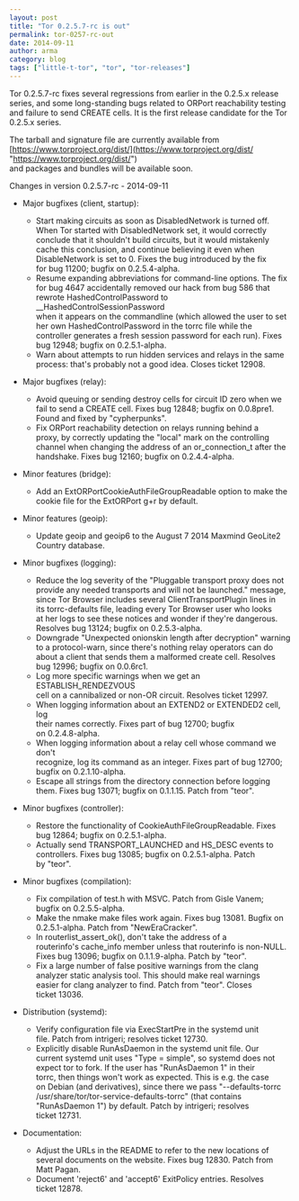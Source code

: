 ```yaml
---
layout: post
title: "Tor 0.2.5.7-rc is out"
permalink: tor-0257-rc-out
date: 2014-09-11
author: arma
category: blog
tags: ["little-t-tor", "tor", "tor-releases"]
---
```


Tor 0.2.5.7-rc fixes several regressions from earlier in the 0.2.5.x release series, and some long-standing bugs related to ORPort reachability testing and failure to send CREATE cells. It is the first release candidate for the Tor 0.2.5.x series.

The tarball and signature file are currently available from  
 [https://www.torproject.org/dist/](https://www.torproject.org/dist/ "https://www.torproject.org/dist/")  
and packages and bundles will be available soon.

Changes in version 0.2.5.7-rc - 2014-09-11

- Major bugfixes (client, startup):
  - Start making circuits as soon as DisabledNetwork is turned off.  
 When Tor started with DisabledNetwork set, it would correctly  
 conclude that it shouldn't build circuits, but it would mistakenly  
 cache this conclusion, and continue believing it even when  
 DisableNetwork is set to 0. Fixes the bug introduced by the fix  
 for bug 11200; bugfix on 0.2.5.4-alpha.
  - Resume expanding abbreviations for command-line options. The fix  
 for bug 4647 accidentally removed our hack from bug 586 that  
 rewrote HashedControlPassword to \_\_HashedControlSessionPassword  
 when it appears on the commandline (which allowed the user to set  
 her own HashedControlPassword in the torrc file while the  
 controller generates a fresh session password for each run). Fixes  
 bug 12948; bugfix on 0.2.5.1-alpha.
  - Warn about attempts to run hidden services and relays in the same  
 process: that's probably not a good idea. Closes ticket 12908. 

- Major bugfixes (relay):
  - Avoid queuing or sending destroy cells for circuit ID zero when we  
 fail to send a CREATE cell. Fixes bug 12848; bugfix on 0.0.8pre1.  
 Found and fixed by "cypherpunks".
  - Fix ORPort reachability detection on relays running behind a  
 proxy, by correctly updating the "local" mark on the controlling  
 channel when changing the address of an or\_connection\_t after the  
 handshake. Fixes bug 12160; bugfix on 0.2.4.4-alpha. 

- Minor features (bridge):
  - Add an ExtORPortCookieAuthFileGroupReadable option to make the  
 cookie file for the ExtORPort g+r by default. 

- Minor features (geoip):
  - Update geoip and geoip6 to the August 7 2014 Maxmind GeoLite2  
 Country database. 

- Minor bugfixes (logging):
  - Reduce the log severity of the "Pluggable transport proxy does not  
 provide any needed transports and will not be launched." message,  
 since Tor Browser includes several ClientTransportPlugin lines in  
 its torrc-defaults file, leading every Tor Browser user who looks  
 at her logs to see these notices and wonder if they're dangerous.  
 Resolves bug 13124; bugfix on 0.2.5.3-alpha.
  - Downgrade "Unexpected onionskin length after decryption" warning  
 to a protocol-warn, since there's nothing relay operators can do  
 about a client that sends them a malformed create cell. Resolves  
 bug 12996; bugfix on 0.0.6rc1.
  - Log more specific warnings when we get an ESTABLISH\_RENDEZVOUS  
 cell on a cannibalized or non-OR circuit. Resolves ticket 12997.
  - When logging information about an EXTEND2 or EXTENDED2 cell, log  
 their names correctly. Fixes part of bug 12700; bugfix  
 on 0.2.4.8-alpha.
  - When logging information about a relay cell whose command we don't  
 recognize, log its command as an integer. Fixes part of bug 12700;  
 bugfix on 0.2.1.10-alpha.
  - Escape all strings from the directory connection before logging  
 them. Fixes bug 13071; bugfix on 0.1.1.15. Patch from "teor". 

- Minor bugfixes (controller):
  - Restore the functionality of CookieAuthFileGroupReadable. Fixes  
 bug 12864; bugfix on 0.2.5.1-alpha.
  - Actually send TRANSPORT\_LAUNCHED and HS\_DESC events to  
 controllers. Fixes bug 13085; bugfix on 0.2.5.1-alpha. Patch  
 by "teor". 

- Minor bugfixes (compilation):
  - Fix compilation of test.h with MSVC. Patch from Gisle Vanem;  
 bugfix on 0.2.5.5-alpha.
  - Make the nmake make files work again. Fixes bug 13081. Bugfix on  
 0.2.5.1-alpha. Patch from "NewEraCracker".
  - In routerlist\_assert\_ok(), don't take the address of a  
 routerinfo's cache\_info member unless that routerinfo is non-NULL.  
 Fixes bug 13096; bugfix on 0.1.1.9-alpha. Patch by "teor".
  - Fix a large number of false positive warnings from the clang  
 analyzer static analysis tool. This should make real warnings  
 easier for clang analyzer to find. Patch from "teor". Closes  
 ticket 13036. 

- Distribution (systemd):
  - Verify configuration file via ExecStartPre in the systemd unit  
 file. Patch from intrigeri; resolves ticket 12730.
  - Explicitly disable RunAsDaemon in the systemd unit file. Our  
 current systemd unit uses "Type = simple", so systemd does not  
 expect tor to fork. If the user has "RunAsDaemon 1" in their  
 torrc, then things won't work as expected. This is e.g. the case  
 on Debian (and derivatives), since there we pass "--defaults-torrc  
 /usr/share/tor/tor-service-defaults-torrc" (that contains  
 "RunAsDaemon 1") by default. Patch by intrigeri; resolves  
 ticket 12731. 

- Documentation:
  - Adjust the URLs in the README to refer to the new locations of  
 several documents on the website. Fixes bug 12830. Patch from  
 Matt Pagan.
  - Document 'reject6' and 'accept6' ExitPolicy entries. Resolves  
 ticket 12878. 

